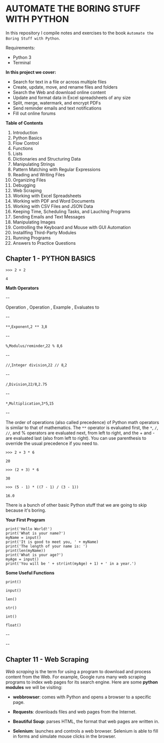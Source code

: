 # AUTOMATE THE BORING STUFF WITH PYTHON

In this repository I compile notes and exercises to the book `Automate the Boring Stuff with Python`.

Requirements:

 - Python 3
 - Terminal

**In this project we cover:**

 - Search for text in a file or across multiple files
 - Create, update, move, and rename files and folders
 - Search the Web and download online content
 - Update and format data in Excel spreadsheets of any size
 - Split, merge, watermark, and encrypt PDFs
 - Send reminder emails and text notifications
 - Fill out online forums

**Table of Contents**

1. Introduction
2. Python Basics
3. Flow Control
4. Functions
5. Lists
6. Dictionaries and Structuring Data
7. Manipulating Strings
8. Pattern Matching with Regular Expressions
9. Reading and Writing Files
10. Organizing Files
11. Debugging
12. Web Scraping
13. Working with Excel Spreadsheets
14. Working with PDF and Word Documents
15. Working with CSV Files and JSON Data
16. Keeping Time, Scheduling Tasks, and Lauching Programs
17. Sending Emails and Text Messages
18. Manipulating Images
19. Controlling the Keyboard and Mouse with GUI Automation
20. Installfing Third-Party Modules
21. Running Programs
22. Answers to Practice Questions

## Chapter 1 - PYTHON BASICS

	>>> 2 + 2

	4

**Math Operators**

--

Operation , Operation , Example , Evaluates to

--

`**`,`Exponent`,`2 ** 3`,`8`

--

`%`,`Modulus/reminder`,`22 % 8`,`6`

--

`//`,`Integer division`,`22 // 8`,`2`

--

`/`,`Division`,`22/8`,`2.75`

--

`*`,`Multiplication`,`3*5`,`15`

--

The order of operations (also called precedence) of Python math operators is similar to that of mathematics. The `**` operator is evaluated first, the `*`, `/`, `//`, and % operators are evaluated next, from left to right, and the + and - are evaluated last (also from left to right). You can use parenthesis to override the usual precedence if you need to.

	>>> 2 + 3 * 6

	20

	>>> (2 + 3) * 6

	30

	>>> (5 - 1) * ((7 - 1) / (3 - 1))

	16.0

There is a bunch of other basic Python stuff that we are going to skip because it's boring.

**Your First Program**

	print('Hello World!')
	print('What is your name?')
	myName = input()
	print('It is good to meet you, ' + myName)
	print('The length of your name is: ')
	print(len(myName))
	print('What is your age?')
	myAge = input()
	print('You will be ' + str(int(myAge) + 1) + ' in a year.')

**Some Useful Functions**

`print()`

`input()`

`len()`

`str()`

`int()`

`float()`

--

--

## Chapter 11 - Web Scraping

*Web scraping* is the term for using a program to download and process content from the Web. For example, Google runs many web scraping programs to index web pages for its search engine. Here are some **python modules** we will be visiting:

 - **webbrowser**: comes with Python and opens a browser to a specific page.

 - **Requests**: downloads files and web pages from the Internet.

 - **Beautiful Soup**: parses HTML, the format that web pages are written in.

 - **Selenium**: launches and controls a web browser. Selenium is able to fill in forms and simulate mouse clicks in the browser.









